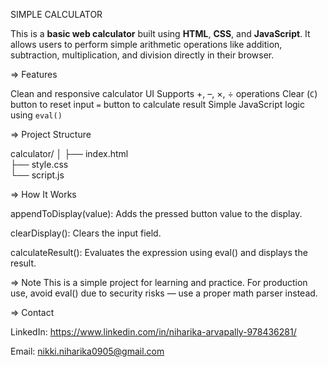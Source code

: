 SIMPLE CALCULATOR

This is a **basic web calculator** built using **HTML**, **CSS**, and **JavaScript**. It allows users to perform simple arithmetic operations like addition, subtraction, multiplication, and division directly in their browser.


=> Features

Clean and responsive calculator UI
Supports +, –, ×, ÷ operations
Clear (`C`) button to reset input
`=` button to calculate result
Simple JavaScript logic using `eval()`


=> Project Structure

calculator/
│
├── index.html   
├── style.css    
└── script.js   


=> How It Works

appendToDisplay(value): Adds the pressed button value to the display.

clearDisplay(): Clears the input field.

calculateResult(): Evaluates the expression using eval() and displays the result.


=> Note
This is a simple project for learning and practice. For production use, avoid eval() due to security risks — use a proper math parser instead.


=> Contact

LinkedIn: https://www.linkedin.com/in/niharika-arvapally-978436281/

Email: nikki.niharika0905@gmail.com
